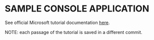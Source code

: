 # SAMPLE CONSOLE APPLICATION

See official Microsoft tutorial documentation [here](https://docs.microsoft.com/en-us/dotnet/articles/core/tutorials/using-with-xplat-cli).

NOTE: each passage of the tutorial is saved in a different commit.